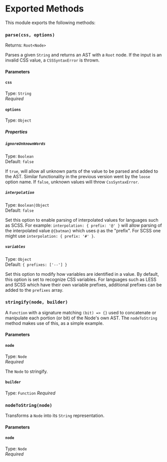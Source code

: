 # Exported Methods

This module exports the following methods:

### `parse(css, options)`

Returns: `Root<Node>`<br>

Parses a given `String` and returns an AST with a `Root` node. If the input is an invalid CSS value, a `CSSSyntaxError` is thrown.

#### Parameters

#### `css`

Type: `String`<br>
_Required_

#### `options`

Type: `Object`

##### Properties

##### `ignoreUnknownWords`

Type: `Boolean`<br>
Default: `false`

If `true`, will allow all unknown parts of the value to be parsed and added to the AST. Similar functionality in the previous version went by the `loose` option name. If `false`, unknown values will throw `CssSyntaxError`.

##### `interpolation`

Type: `Boolean|Object`<br>
Default: `false`

Set this option to enable parsing of interpolated values for languages such as SCSS. For example:
`interpolation: { prefix: '@' }` will allow parsing of the interpolated value `@{batman}` which uses `@` as the "prefix". For SCSS one might use `interpolation: { prefix: '#' }`.

##### `variables`

Type: `Object`<br>
Default: `{ prefixes: ['--'] }`

Set this option to modify how variables are identified in a value. By default, this option is set to recognize CSS variables. For languages such as LESS and SCSS which have their own variable prefixes, additional prefixes can be added to the `prefixes` array.

### `stringify(node, builder)`

A `Function` with a signature matching `(bit) => {}` used to concatenate or manipulate each portion (or bit) of the Node's own AST. The `nodeToString` method makes use of this, as a simple example.

#### Parameters

#### `node`

Type: `Node`<br>
_Required_

The `Node` to stringify.

#### `builder`

Type: `Function`
_Required_

### `nodeToString(node)`

Transforms a `Node` into its `String` representation.

#### Parameters

#### `node`

Type: `Node`<br>
_Required_
